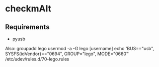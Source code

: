 # checkmAIt

## Requirements

- pyusb

Also: 
	groupadd lego 
	usermod -a -G lego [username] 
	echo 'BUS=="usb", SYSFS{idVendor}=="0694", GROUP="lego", MODE="0660"' /etc/udev/rules.d/70-lego.rules 
